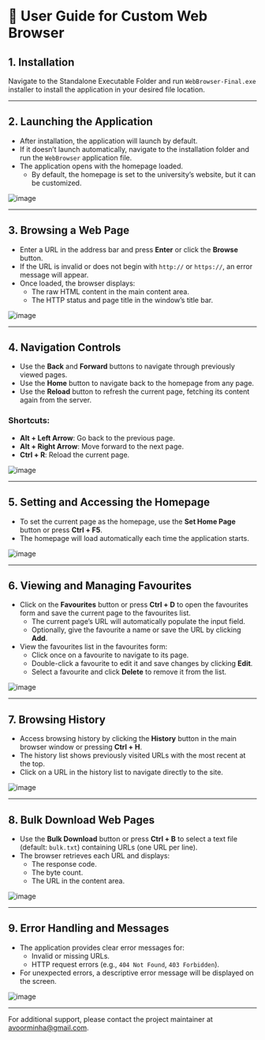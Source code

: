 # 📖 User Guide for Custom Web Browser

## 1. Installation
Navigate to the Standalone Executable Folder and run `WebBrowser-Final.exe` installer to install the application in your desired file location.

---

## 2. Launching the Application
- After installation, the application will launch by default. 
- If it doesn’t launch automatically, navigate to the installation folder and run the `WebBrowser` application file.
- The application opens with the homepage loaded.
  - By default, the homepage is set to the university’s website, but it can be customized.

![image](https://github.com/user-attachments/assets/6bf0b60b-4888-4a95-8293-4db2cab705d8)

---

## 3. Browsing a Web Page
- Enter a URL in the address bar and press **Enter** or click the **Browse** button.
- If the URL is invalid or does not begin with `http://` or `https://`, an error message will appear.
- Once loaded, the browser displays:
  - The raw HTML content in the main content area.
  - The HTTP status and page title in the window’s title bar.

![image](https://github.com/user-attachments/assets/ff8721c6-30ba-4a54-86f7-af24a0332025)


---

## 4. Navigation Controls
- Use the **Back** and **Forward** buttons to navigate through previously viewed pages.
- Use the **Home** button to navigate back to the homepage from any page.
- Use the **Reload** button to refresh the current page, fetching its content again from the server.

### Shortcuts:
- **Alt + Left Arrow**: Go back to the previous page.
- **Alt + Right Arrow**: Move forward to the next page.
- **Ctrl + R**: Reload the current page.

![image](https://github.com/user-attachments/assets/6f099dd3-88e0-49c1-830e-e9ee5a406157)

---

## 5. Setting and Accessing the Homepage
- To set the current page as the homepage, use the **Set Home Page** button or press **Ctrl + F5**.
- The homepage will load automatically each time the application starts.

![image](https://github.com/user-attachments/assets/dd8333be-9758-4c71-b176-da00e4c7249d)

---

## 6. Viewing and Managing Favourites
- Click on the **Favourites** button or press **Ctrl + D** to open the favourites form and save the current page to the favourites list.
  - The current page’s URL will automatically populate the input field.
  - Optionally, give the favourite a name or save the URL by clicking **Add**.
- View the favourites list in the favourites form:
  - Click once on a favourite to navigate to its page.
  - Double-click a favourite to edit it and save changes by clicking **Edit**.
  - Select a favourite and click **Delete** to remove it from the list.

![image](https://github.com/user-attachments/assets/a3d83aac-daad-4034-a8f5-5e882f1bf7c6)

---

## 7. Browsing History
- Access browsing history by clicking the **History** button in the main browser window or pressing **Ctrl + H**.
- The history list shows previously visited URLs with the most recent at the top.
- Click on a URL in the history list to navigate directly to the site.

![image](https://github.com/user-attachments/assets/2ba513d2-04e7-4166-9ce5-d051d964e758)

---

## 8. Bulk Download Web Pages
- Use the **Bulk Download** button or press **Ctrl + B** to select a text file (default: `bulk.txt`) containing URLs (one URL per line).
- The browser retrieves each URL and displays:
  - The response code.
  - The byte count.
  - The URL in the content area.

![image](https://github.com/user-attachments/assets/5e2d6267-0350-4f5f-8222-6b9f46a0b49b)

---

## 9. Error Handling and Messages
- The application provides clear error messages for:
  - Invalid or missing URLs.
  - HTTP request errors (e.g., `404 Not Found`, `403 Forbidden`).
- For unexpected errors, a descriptive error message will be displayed on the screen.

![image](https://github.com/user-attachments/assets/56e193b2-993c-48a4-b2dd-544c096dc6f7)

---

For additional support, please contact the project maintainer at avoorminha@gmail.com.
